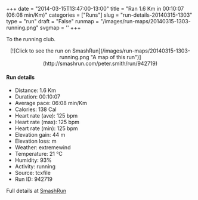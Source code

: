 +++
date = "2014-03-15T13:47:00-13:00"
title = "Ran 1.6 Km in 00:10:07 (06:08 min/Km)"
categories = ["Runs"]
slug = "run-details-20140315-1303"
type = "run"
draft = "False"
runmap = "/images/run-maps/20140315-1303-running.png"
svgmap = '<polyline points="0 56, 2 57, 2 57, 3 56, 4 55, 5 54, 6 53, 8 50, 9 49, 11 49, 12 48, 13 48, 15 49, 16 49, 17 50, 21 51, 24 47, 25 45, 27 45, 28 45, 28 43, 29 42, 30 41, 30 40, 31 39, 31 38, 32 37, 32 36, 33 35, 34 34, 34 33, 35 33, 37 34, 38 35, 41 36, 42 36, 44 37, 47 39, 48 40, 49 40, 50 41, 53 42, 55 43, 55 43, 53 42, 54 43, 55 44, 56 44, 58 45, 59 46, 60 46, 61 47, 62 48, 64 49, 68 49, 69 50, 70 50, 73 49, 74 49, 77 49, 79 49, 80 49, 82 50, 84 53, 86 56, 87 57, 88 57, 90 59, 90 59, 90 60, 91 60, 94 62, 95 63, 96 64, 97 65, 98 66, 99 67, 100 68, 100 68, 99 68">'
+++

To the running club. 

<!--more-->

<center>
[![Click to see the run on SmashRun](/images/run-maps/20140315-1303-running.png "A map of this run")](http://smashrun.com/peter.smith/run/942719)
</center>

#### Run details

* Distance: 1.6 Km
* Duration: 00:10:07
* Average pace: 06:08 min/Km
* Calories: 138 Cal
* Heart rate (ave): 125 bpm
* Heart rate (max): 125 bpm
* Heart rate (min): 125 bpm
* Elevation gain: 44 m
* Elevation loss:  m
* Weather: extremewind
* Temperature: 21 &deg;C
* Humidity: 93%
* Activity: running
* Source: tcxfile
* Run ID: 942719

Full details at [SmashRun](http://smashrun.com/peter.smith/run/942719)